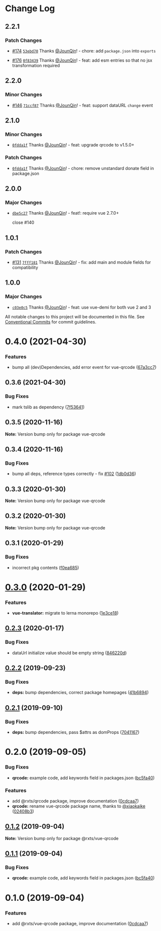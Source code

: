 # Change Log

## 2.2.1

### Patch Changes

- [#174](https://github.com/rx-ts/vue/pull/174) [`53ebd70`](https://github.com/rx-ts/vue/commit/53ebd70cd91e9158be6c7f9ce93f5200faf94f3c) Thanks [@JounQin](https://github.com/JounQin)! - chore: add `package.json` into `exports`

- [#176](https://github.com/rx-ts/vue/pull/176) [`0f83439`](https://github.com/rx-ts/vue/commit/0f8343946363bf59bdc10277f28e442d4478fca2) Thanks [@JounQin](https://github.com/JounQin)! - feat: add esm entries so that no jsx transformation required

## 2.2.0

### Minor Changes

- [#146](https://github.com/rx-ts/vue/pull/146) [`71ccf87`](https://github.com/rx-ts/vue/commit/71ccf876d1e838c9d3cd2ee1ccbef94bbde73fc1) Thanks [@JounQin](https://github.com/JounQin)! - feat: support dataURL `change` event

## 2.1.0

### Minor Changes

- [`0fdda1f`](https://github.com/rx-ts/vue/commit/0fdda1f91fea0393753c044134a19fbed13e5843) Thanks [@JounQin](https://github.com/JounQin)! - feat: upgrade qrcode to v1.5.0+

### Patch Changes

- [`0fdda1f`](https://github.com/rx-ts/vue/commit/0fdda1f91fea0393753c044134a19fbed13e5843) Thanks [@JounQin](https://github.com/JounQin)! - chore: remove unstandard donate field in package.json

## 2.0.0

### Major Changes

- [`dbe5c27`](https://github.com/rx-ts/vue/commit/dbe5c2774639fabe1a67650c83f97f8d2ff8ff15) Thanks [@JounQin](https://github.com/JounQin)! - feat!: require vue 2.7.0+

  close #140

## 1.0.1

### Patch Changes

- [#131](https://github.com/rx-ts/vue/pull/131) [`7fff181`](https://github.com/rx-ts/vue/commit/7fff181ac816fed5aa9ced8e5cfb2ff20c50a105) Thanks [@JounQin](https://github.com/JounQin)! - fix: add main and module fields for compatibility

## 1.0.0

### Major Changes

- [`c03e0c5`](https://github.com/rx-ts/vue/commit/c03e0c565d126159f6194f168c3f6af6ce2cd512) Thanks [@JounQin](https://github.com/JounQin)! - feat: use vue-demi for both vue 2 and 3

All notable changes to this project will be documented in this file.
See [Conventional Commits](https://conventionalcommits.org) for commit guidelines.

# 0.4.0 (2021-04-30)

### Features

- bump all (dev)Dependencies, add error event for vue-qrcode ([67a3cc7](https://github.com/rx-ts/vue/commit/67a3cc75cd160beb971646eb33f9e05f30ee09f0))

## 0.3.6 (2021-04-30)

### Bug Fixes

- mark tslib as dependency ([7f53641](https://github.com/rx-ts/vue/commit/7f53641e2c9c57432b3cc59a4a47aacaecf9267b))

## 0.3.5 (2020-11-16)

**Note:** Version bump only for package vue-qrcode

## 0.3.4 (2020-11-16)

### Bug Fixes

- bump all deps, reference types correctly - fix [#102](https://github.com/rx-ts/vue/issues/102) ([1db0d36](https://github.com/rx-ts/vue/commit/1db0d36300263db25358f80c25e3598093c7e445))

## 0.3.3 (2020-01-30)

**Note:** Version bump only for package vue-qrcode

## 0.3.2 (2020-01-30)

**Note:** Version bump only for package vue-qrcode

## 0.3.1 (2020-01-29)

### Bug Fixes

- incorrect pkg contents ([f0ea685](https://github.com/rx-ts/vue/commit/f0ea685c51d95e9ce24c91e2e4cd1d955b7c46aa))

# [0.3.0](https://github.com/rx-ts/vue/compare/vue-qrcode@0.2.3...vue-qrcode@0.3.0) (2020-01-29)

### Features

- **vue-translator:** migrate to lerna monorepo ([1e3ce18](https://github.com/rx-ts/vue/commit/1e3ce180af238aa612b28f2b7944f5eeb9664c40))

## [0.2.3](https://github.com/rx-ts/vue/compare/vue-qrcode@0.2.2...vue-qrcode@0.2.3) (2020-01-17)

### Bug Fixes

- dataUrl initialize value should be empty string ([846220d](https://github.com/rx-ts/vue/commit/846220ddf5bc47416e144e02ff559f35edc17789))

## [0.2.2](https://github.com/rx-ts/vue/compare/vue-qrcode@0.2.1...vue-qrcode@0.2.2) (2019-09-23)

### Bug Fixes

- **deps:** bump dependencies, correct package homepages ([41b6894](https://github.com/rx-ts/vue/commit/41b6894))

## [0.2.1](https://github.com/rx-ts/vue/compare/vue-qrcode@0.2.0...vue-qrcode@0.2.1) (2019-09-10)

### Bug Fixes

- **deps:** bump dependencies, pass $attrs as domProps ([7041167](https://github.com/rx-ts/vue/commit/7041167))

# 0.2.0 (2019-09-05)

### Bug Fixes

- **qrcode:** example code, add keywords field in packages.json ([bc5fa40](https://github.com/rx-ts/vue/commit/bc5fa40))

### Features

- add @rxts/qrcode package, improve documentation ([0cdcaa7](https://github.com/rx-ts/vue/commit/0cdcaa7))
- **qrcode:** rename vue-qrcode package name, thanks to [@xiaokaike](https://github.com/xiaokaike) ([02408b3](https://github.com/rx-ts/vue/commit/02408b3))

## [0.1.2](https://github.com/rx-ts/vue/compare/@rxts/vue-qrcode@0.1.1...@rxts/vue-qrcode@0.1.2) (2019-09-04)

**Note:** Version bump only for package @rxts/vue-qrcode

## [0.1.1](https://github.com/rx-ts/vue/compare/@rxts/vue-qrcode@0.1.0...@rxts/vue-qrcode@0.1.1) (2019-09-04)

### Bug Fixes

- **qrcode:** example code, add keywords field in packages.json ([bc5fa40](https://github.com/rx-ts/vue/commit/bc5fa40))

# 0.1.0 (2019-09-04)

### Features

- add @rxts/vue-qrcode package, improve documentation ([0cdcaa7](https://github.com/rx-ts/vue/commit/0cdcaa7))
